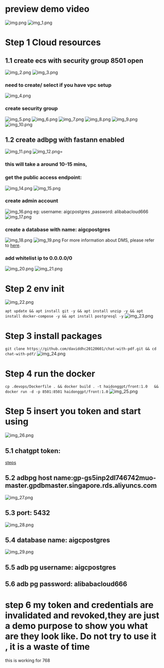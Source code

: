 # preview demo video

![img.png](docs/img.png)
![img_1.png](docs/img_1.png)
# Step 1 Cloud resources
## 1.1 create ecs with security group 8501 open
![img_2.png](docs/img_2.png)
![img_3.png](docs/img_3.png)

### need to create/ select if you have vpc setup
![img_4.png](docs/img_4.png)
### create security group
![img_5.png](docs/img_5.png)
![img_6.png](docs/img_6.png)
![img_7.png](docs/img_7.png)
![img_8.png](docs/img_8.png)
![img_9.png](docs/img_9.png)
![img_10.png](docs/img_10.png)
## 1.2 create adbpg with fastann enabled
![img_11.png](docs/img_11.png)
![img_12.png](docs/img_12.png)=
### this will take a around 10-15 mins, 
### get the public access endpoint:
![img_14.png](docs/img_14.png)
![img_15.png](docs/img_15.png)
### create admin account
![img_16.png](docs/img_16.png)
eg: 
username: aigcpostgres ,password: alibabacloud666
![img_17.png](docs/img_17.png)
### create a database with name: aigcpostgres
![img_18.png](docs/img_18.png)
![img_19.png](docs/img_19.png)
For more information about DMS, please refer to [here](https://www.alibabacloud.com/help/en/data-management-service/latest/log-on-to-a-database).
### add whitelist ip to 0.0.0.0/0
![img_20.png](docs/img_20.png)
![img_21.png](docs/img_21.png)

# Step 2 env init
![img_22.png](docs/img_22.png)

```apt update && apt install git -y && apt install unzip -y && apt install docker-compose -y && apt install postgresql -y```
![img_23.png](docs/img_23.png)

# Step 3 install packages
```git clone https://github.com/daviddhc20120601/chat-with-pdf.git && cd chat-with-pdf/```
![img_24.png](docs/img_24.png)

# Step 4 run the docker
```cp .devops/Dockerfile . && docker build . -t haidonggpt/front:1.0   && docker run -d -p 8501:8501 haidonggpt/front:1.0```
![img_25.png](docs/img_25.png)

# Step 5 insert you token and start using
![img_26.png](docs/img_26.png)
## 5.1 chatgpt token:
[steps](https://help.openai.com/en/articles/4936850-where-do-i-find-my-secret-api-key)
## 5.2 adbpg host name:gp-gs5inp2dl746742muo-master.gpdbmaster.singapore.rds.aliyuncs.com
![img_27.png](docs/img_27.png)
## 5.3 port: 5432
![img_28.png](docs/img_28.png)
## 5.4 database name: aigcpostgres
![img_29.png](docs/img_29.png)
## 5.5 adb pg username: aigcpostgres

## 5.6 adb pg password: alibabacloud666
# step 6 my token and credentials are invalidated and revoked,they are just a demo purpose to show you what are they look like. Do not try to use it , it is a waste of time

this is working for 768